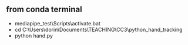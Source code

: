 ## from conda terminal
- mediapipe_test\Scripts\activate.bat
- cd C:\Users\dorin\Documents\TEACHING\CC3\python_hand_tracking
- python hand.py
